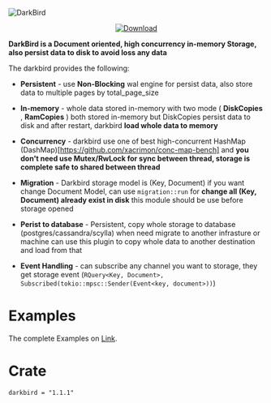
![DarkBird](https://github.com/Rustixir/darkbird/blob/main/darkbird.png)

<div align="center">

  <!-- Downloads -->
  <a href="https://crates.io/crates/darkbird">
    <img src="https://img.shields.io/crates/d/darkbird.svg?style=flat-square"
      alt="Download" />
  </a>
</div>


**DarkBird is a Document oriented, high concurrency in-memory Storage, 
also persist data to disk to avoid loss any data**





The darkbird provides the following:

* **Persistent** - use **Non-Blocking** wal engine for persist data, 
  also store data to multiple pages by total_page_size
  


* **In-memory** - whole data stored in-memory 
  with two mode ( **DiskCopies** , **RamCopies** )
  both stored in-memory but DiskCopies persist data to disk and
  after restart, darkbird **load whole data to memory**




* **Concurrency** - darkbird use one of best high-concurrent HashMap (DashMap)[https://github.com/xacrimon/conc-map-bench]
  and **you don't need use Mutex/RwLock for sync between thread,
  storage is complete safe to shared between thread**





* **Migration** - Darkbird storage model is (Key, Document)
  if you want change Document Model, can use `migration::run` 
  for **change all (Key, Document) already exist in disk**
  this module should be use before storage opened


* **Perist to database** - Persistent, copy whole storage to database (postgres/cassandra/scylla) 
  when need migrate to another infrasture or machine can use this plugin to copy whole data
  to another destination and load from that 



* **Event Handling** - can subscribe any channel you want to storage, they
  get storage event (```RQuery<Key, Document>, Subscribed(tokio::mpsc::Sender(Event<key, document>))```)
 


Examples
=============

The complete Examples on [Link](https://github.com/Rustixir/darkbird/tree/main/example).



Crate
=============
```
darkbird = "1.1.1"
```
